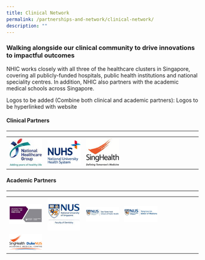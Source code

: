 ```yaml
---
title: Clinical Network
permalink: /partnerships-and-network/clinical-network/
description: ""
---
```

### Walking alongside our clinical community to drive innovations to impactful outcomes

NHIC works closely with all three of the healthcare clusters in Singapore, covering all publicly-funded hospitals, public health institutions and national speciality centres. In addition, NHIC also partners with the academic medical schools across Singapore. 

Logos to be added (Combine both clinical and academic partners): Logos to be hyperlinked with website

#### Clinical Partners

---

<table>
	<tbody>
		<tr>
			<td width="20%">
				<a href="https://corp.nhg.com.sg/Pages/default.aspx">
					<img src="/images/Partners%20Icons/nhg-logo.jpg">
				</a>
			</td>
			<td width="20%">
				<a href="https://www.nuhs.edu.sg/Pages/Home.aspx">
					<img src="/images/Partners%20Icons/nuhs_logo_201912.jpg">
				</a>
			</td>
			<td width="20%">
				<a href="https://www.singhealth.com.sg/">
					<img src="/images/Partners%20Icons/singhealth.jpg">
				</a>
			</td>
			<td width="20%">
			</td>
			<td width="20%">
			</td>
		</tr>
	</tbody>
</table>

#### Academic Partners

---

<table>
	<tbody>
		<tr>
			<td width="20%">
				<a href="https://corp.nhg.com.sg/Pages/default.aspx">
					<img src="/images/Partners%20Icons/lkc-medical.jpg">
				</a>
			</td>
			<td width="20%">
				<a href="https://www.nuhs.edu.sg/Pages/Home.aspx">
					<img src="/images/Partners%20Icons/nus-faculty-of-dentistry.jpg">
				</a>
			</td>
			<td width="20%">
				<a href="https://www.singhealth.com.sg/">
					<img src="/images/Partners%20Icons/nus-sph.jpg">
				</a>
			</td>
			<td width="20%">
				<a href="https://www.singhealth.com.sg/">
					<img src="/images/Partners%20Icons/nus-som.jpg">
				</a>
			</td>
			<td width="20%">
			</td>
		</tr>
		<tr>
			<td width="20%">
				<a href="https://www.singhealth.com.sg/">
					<img src="/images/Partners%20Icons/duke-nus.jpg">
				</a>
		</td></tr>
	</tbody>
</table>